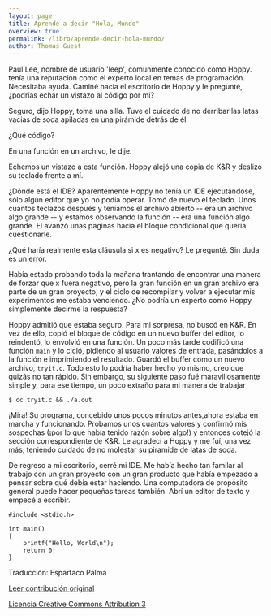 ```yaml
---
layout: page
title: Aprende a decir "Hola, Mundo"
overview: true
permalink: /libro/aprende-decir-hola-mundo/
author: Thomas Guest
---
```


Paul Lee, nombre de usuario 'leep', comunmente conocido como Hoppy. tenía una reputación como el experto local en temas de programación. Necesitaba ayuda. Caminé hacia el escritorio de Hoppy y le pregunté, ¿podrías echar un vistazo al código por mí?

Seguro, dijo Hoppy, toma una silla. Tuve el cuidado de no derribar las latas vacias de soda apiladas en una pirámide detrás de él.

¿Qué código?

En una función en un archivo, le dije.

Echemos un vistazo a esta función. Hoppy alejó una copia de K&R y deslizó su teclado frente a mí.

¿Dónde está el IDE? Aparentemente Hoppy no tenía un IDE ejecutándose, sólo algún editor que yo no podía operar. Tomó de nuevo el teclado. Unos cuantos teclazos después y teníamos el archivo abierto -- era un archivo algo grande -- y estamos observando la función -- era una función algo grande. El avanzó unas paginas hacia el bloque condicional que quería cuestionarle.

¿Qué haría realmente esta cláusula si x es negativo? Le pregunté. Sin duda es un error.

Había estado probando toda la mañana trantando de encontrar una manera de forzar que x fuera negativo, pero la gran función en un gran archivo era parte de un gran proyecto, y el ciclo de recompilar y volver a ejecutar mis experimentos me estaba venciendo. ¿No podría un experto como Hoppy simplemente decirme la respuesta?

Hoppy admitió que estaba seguro. Para mi sorpresa, no buscó en K&R. En vez de ello, copió el bloque de código en un nuevo buffer del editor, lo reindentó, lo envolvió en una función. Un poco más tarde codificó una función `main` y lo cicló, pidiendo al usuario valores de entrada, pasándolos a la función e imprimiendo el resultado. Guardó el buffer como un nuevo archivo, `tryit.c`. Todo esto lo podría haber hecho yo mismo, creo que quizás no tan rápido. Sin embargo, su siguiente paso fué maravillosamente simple y, para ese tiempo, un poco extraño para mi manera de trabajar


    $ cc tryit.c && ./a.out


¡Mira! Su programa, concebido unos pocos minutos antes,ahora estaba en marcha y funcionando. Probamos unos cuantos valores y confirmó mis sospechas (¡por lo que había tenido razón sobre algo!) y entonces cotejó la sección correspondiente de K&R. Le agradecí a Hoppy y me fuí, una vez más, teniendo cuidado de no molestar su piramide de latas de soda.

De regreso a mi escritorio, cerré mi IDE. Me había hecho tan familar al trabajo con un gran proyecto con un gran producto que había empezado a pensar sobre qué debía estar haciendo. Una computadora de propósito general puede hacer pequeñas tareas también. Abrí un editor de texto y empecé a escribir.


    #include <stdio.h>

    int main()
    {
        printf("Hello, World\n");
        return 0;
    }



Traducción: Espartaco Palma

[Leer contribución original](http://programmer.97things.oreilly.com/wiki/index.php/Learn_to_Say_%22Hello%2C_World%22)

[Licencia Creative Commons Attribution 3](http://creativecommons.org/licenses/by/3.0/us/deed.es)